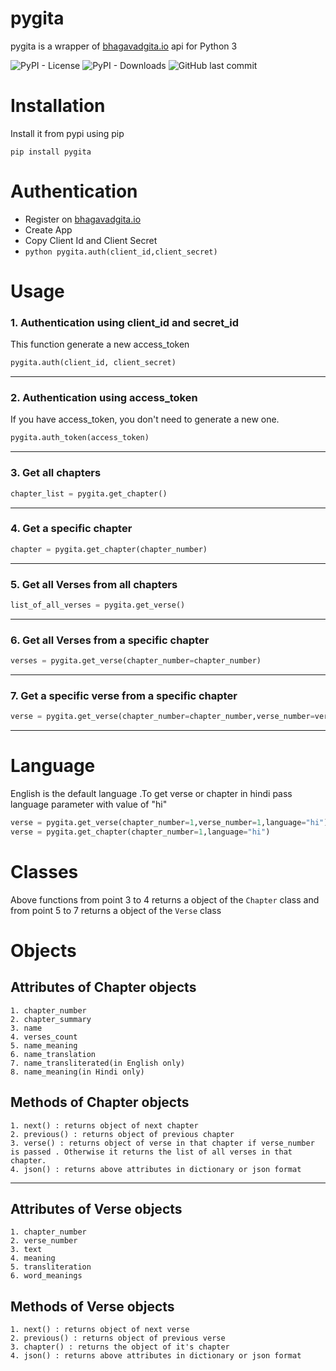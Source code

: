 # pygita
pygita is a wrapper of [bhagavadgita.io](https://bhagavadgita.io) api for Python 3

![PyPI - License](https://img.shields.io/pypi/l/pygita)
![PyPI - Downloads](https://img.shields.io/pypi/dm/pygita)
![GitHub last commit](https://img.shields.io/github/last-commit/TheShubhendra/pygita)

# Installation
Install it from pypi using pip
```
pip install pygita
```

# Authentication
- Register on [bhagavadgita.io](https://bhagavadgita.io)
- Create App
- Copy  Client Id and Client Secret 
- `python
pygita.auth(client_id,client_secret)
`

# Usage
  ### 1. Authentication using client_id and secret_id

   This function generate a new access_token

  ```python
pygita.auth(client_id, client_secret)
  ```
  -----------------------------------
  ### 2. Authentication using access_token

  If you have access_token, you don't need to generate a new one.
  
  ```python
pygita.auth_token(access_token)
  ````
  -----------------------------------
  ### 3. Get all chapters 
  
  ```python
chapter_list = pygita.get_chapter()
  ```
  -----------------------------------
  
  
  ### 4. Get a specific chapter
  ```python
chapter = pygita.get_chapter(chapter_number)
  ```
  -----------------------------------
  
  ### 5. Get all Verses from all chapters
  
  ```python
list_of_all_verses = pygita.get_verse()
  ```
  -----------------------------------
  
  ### 6. Get all Verses from a specific chapter
  ```python
verses = pygita.get_verse(chapter_number=chapter_number)
  ```
  -----------------------------------
  ### 7. Get a specific verse from a specific chapter
  ```python
verse = pygita.get_verse(chapter_number=chapter_number,verse_number=verse_number)
  ```
 -----------------------------------
# Language
  English is the default language .To get verse or chapter in hindi pass language parameter with value of "hi" 
  
  ```python
  verse = pygita.get_verse(chapter_number=1,verse_number=1,language="hi")
  verse = pygita.get_chapter(chapter_number=1,language="hi")
  ```
# Classes
 Above functions from point 3 to 4 returns a object of the `Chapter` class and from point 5 to 7 returns a object of the `Verse` class
# Objects
  ## Attributes of **Chapter** objects
    1. chapter_number
    2. chapter_summary
    3. name
    4. verses_count
    5. name_meaning
    6. name_translation
    7. name_transliterated(in English only)
    8. name_meaning(in Hindi only)
  ## Methods of **Chapter** objects
    1. next() : returns object of next chapter
    2. previous() : returns object of previous chapter
    3. verse() : returns object of verse in that chapter if verse_number is passed . Otherwise it returns the list of all verses in that chapter.
    4. json() : returns above attributes in dictionary or json format
   
-----------------------------------
  ## Attributes of **Verse** objects
    1. chapter_number
    2. verse_number
    3. text
    4. meaning
    5. transliteration
    6. word_meanings
  ## Methods of **Verse** objects
    1. next() : returns object of next verse
    2. previous() : returns object of previous verse
    3. chapter() : returns the object of it's chapter
    4. json() : returns above attributes in dictionary or json format
